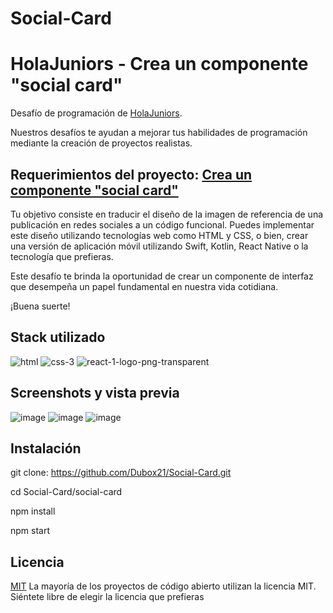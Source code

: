 # Social-Card
# HolaJuniors - Crea un componente "social card"
Desafío de programación de [HolaJuniors](https://holajuniors.com).

Nuestros desafíos te ayudan a mejorar tus habilidades de programación mediante la creación de proyectos realistas.

## Requerimientos del proyecto: [Crea un componente "social card"](https://holajuniors.com/challenges/crea-un-componente-social-card)

Tu objetivo consiste en traducir el diseño de la imagen de referencia de una publicación en redes sociales a un código funcional. Puedes implementar este diseño utilizando tecnologías web como HTML y CSS, o bien, crear una versión de aplicación móvil utilizando Swift, Kotlin, React Native o la tecnología que prefieras.

Este desafío te brinda la oportunidad de crear un componente de interfaz que desempeña un papel fundamental en nuestra vida cotidiana.

¡Buena suerte!

## Stack utilizado
![html](https://github.com/Dubox21/landing-page-simple/assets/84655244/d0ce3cd1-ab4d-4a18-8e90-a3370baf0522)
![css-3](https://github.com/Dubox21/landing-page-simple/assets/84655244/f0e069b4-fbda-4c65-9320-7bda3f923162)
![react-1-logo-png-transparent](https://github.com/Dubox21/landing-page-simple/assets/84655244/753fde43-2f12-4ce4-90ad-bbcc0b9dc4eb)

## Screenshots y vista previa
![image](https://github.com/Dubox21/Social-Card/assets/84655244/a52a8fb0-febd-439a-9a19-4186c76d40ed)
![image](https://github.com/Dubox21/Social-Card/assets/84655244/5b746660-1258-445f-a5e2-76db21a2779b)
![image](https://github.com/Dubox21/Social-Card/assets/84655244/e10c0f55-3384-4fab-968a-e4cf8fa252a8)


## Instalación
git clone: https://github.com/Dubox21/Social-Card.git

cd Social-Card/social-card

npm install

npm start

## Licencia
[MIT](https://choosealicense.com/licenses/mit/)
La mayoría de los proyectos de código abierto utilizan la licencia MIT. Siéntete libre de elegir la licencia que prefieras
